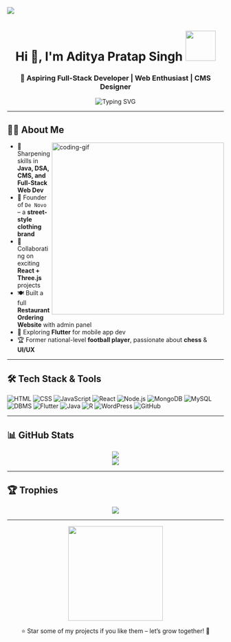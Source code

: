 <img src="https://github.com/Anmol-Baranwal/Cool-GIFs-For-GitHub/assets/74038190/d48893bd-0757-481c-8d7e-ba3e163feae7" />

<h1 align="center">Hi 👋, I'm Aditya Pratap Singh
  <img src="https://github.com/Anmol-Baranwal/Cool-GIFs-For-GitHub/assets/74038190/7bb1e704-6026-48f9-8435-2f4d40101348" width="70" />
</h1>

<h3 align="center">🚀 Aspiring Full-Stack Developer | Web Enthusiast | CMS Designer</h3>

<p align="center">
  <img src="https://readme-typing-svg.demolab.com?font=Fira+Code&size=22&pause=1000&center=true&vCenter=true&width=500&lines=Building+De+Novo+-+Streetwear+Brand;Creating+with+React+%26+Three.js;Learning+Java+%7C+DSA+%7C+Flutter+%7C+R;Ex-National+Football+Player+%7C+Chess+Lover" alt="Typing SVG" />
</p>

---

## 👨‍💻 About Me

<img align="right" alt="coding-gif" width="400" src="https://github.com/Anmol-Baranwal/Cool-GIFs-For-GitHub/assets/74038190/219bcc70-f5dc-466b-9a60-29653d8e8433" />

- 🌱 Sharpening skills in **Java, DSA, CMS, and Full-Stack Web Dev**
- 🎯 Founder of `De Novo` – a **street-style clothing brand**
- 🔭 Collaborating on exciting **React + Three.js** projects
- 🍽️ Built a full **Restaurant Ordering Website** with admin panel
- 📱 Exploring **Flutter** for mobile app dev
- 🏆 Former national-level **football player**, passionate about **chess** & **UI/UX**

---

## 🛠️ Tech Stack & Tools

![HTML](https://img.shields.io/badge/HTML5-E34F26?logo=html5&logoColor=white)
![CSS](https://img.shields.io/badge/CSS3-1572B6?logo=css3&logoColor=white)
![JavaScript](https://img.shields.io/badge/JavaScript-F7DF1E?logo=javascript&logoColor=black)
![React](https://img.shields.io/badge/React-20232A?logo=react&logoColor=61DAFB)
![Node.js](https://img.shields.io/badge/Node.js-43853D?logo=node.js&logoColor=white)
![MongoDB](https://img.shields.io/badge/MongoDB-4EA94B?logo=mongodb&logoColor=white)
![MySQL](https://img.shields.io/badge/MySQL-4479A1?logo=mysql&logoColor=white)
![DBMS](https://img.shields.io/badge/DBMS-003366?logo=databricks&logoColor=white)
![Flutter](https://img.shields.io/badge/Flutter-02569B?logo=flutter&logoColor=white)
![Java](https://img.shields.io/badge/Java-ED8B00?logo=java&logoColor=white)
![R](https://img.shields.io/badge/R-276DC3?logo=r&logoColor=white)
![WordPress](https://img.shields.io/badge/WordPress-21759B?logo=wordpress&logoColor=white)
![GitHub](https://img.shields.io/badge/GitHub-181717?logo=github&logoColor=white)

---

## 📊 GitHub Stats

<p align="center">
  <img src="https://github-readme-stats.vercel.app/api?username=Aditya-9944&theme=tokyonight&show_icons=true" />
  <br />
  <img src="https://streak-stats.demolab.com/?user=Aditya-9944&theme=tokyonight" />
</p>

---

## 🏆 Trophies

<p align="center">
  <img src="https://github-profile-trophy.vercel.app/?username=Aditya-9944&theme=algolia&margin-w=10&no-frame=true" />
</p>

---

<p align="center">
  <img src="https://user-images.githubusercontent.com/74038190/214644145-264f4759-7633-441e-9d67-d8dda9d50d26.gif" width="220" />
</p>

<p align="center">⭐️ Star some of my projects if you like them – let’s grow together! 🙌</p>

